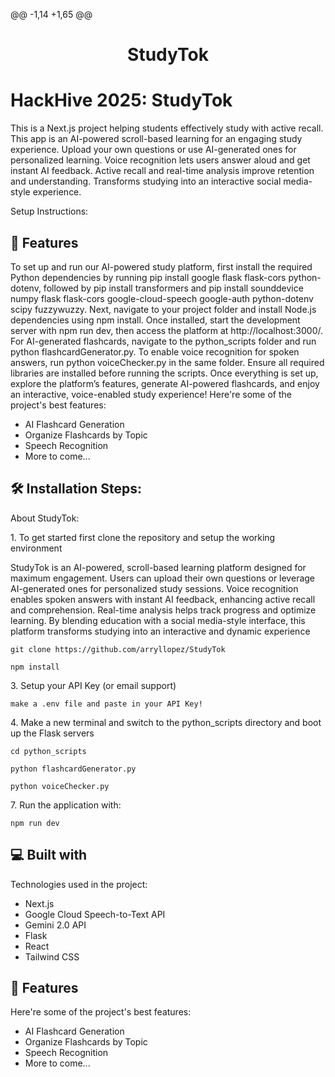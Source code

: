 @@ -1,14 +1,65 @@
<h1 align="center" id="title">StudyTok</h1>

# HackHive 2025: StudyTok
<p id="description">This is a Next.js project helping students effectively study with active recall. This app is an AI-powered scroll-based learning for an engaging study experience. Upload your own questions or use AI-generated ones for personalized learning. Voice recognition lets users answer aloud and get instant AI feedback. Active recall and real-time analysis improve retention and understanding. Transforms studying into an interactive social media-style experience.</p>

Setup Instructions:
  
  
<h2>🧐 Features</h2>

To set up and run our AI-powered study platform, first install the required Python dependencies by running pip install google flask flask-cors python-dotenv, followed by pip install transformers and pip install sounddevice numpy flask flask-cors google-cloud-speech google-auth python-dotenv scipy fuzzywuzzy. Next, navigate to your project folder and install Node.js dependencies using npm install. Once installed, start the development server with npm run dev, then access the platform at http://localhost:3000/. For AI-generated flashcards, navigate to the python_scripts folder and run python flashcardGenerator.py. To enable voice recognition for spoken answers, run python voiceChecker.py in the same folder. Ensure all required libraries are installed before running the scripts. Once everything is set up, explore the platform’s features, generate AI-powered flashcards, and enjoy an interactive, voice-enabled study experience! 
Here're some of the project's best features:

*   AI Flashcard Generation
*   Organize Flashcards by Topic
*   Speech Recognition
*   More to come...

<h2>🛠️ Installation Steps:</h2>

About StudyTok:
<p>1. To get started first clone the repository and setup the working environment</p>

StudyTok is an AI-powered, scroll-based learning platform designed for maximum engagement. Users can upload their own questions or leverage AI-generated ones for personalized study sessions. Voice recognition enables spoken answers with instant AI feedback, enhancing active recall and comprehension. Real-time analysis helps track progress and optimize learning. By blending education with a social media-style interface, this platform transforms studying into an interactive and dynamic experience
```
git clone https://github.com/arryllopez/StudyTok
```

```
npm install
```

<p>3. Setup your API Key (or email support)</p>

```
make a .env file and paste in your API Key!
```

<p>4. Make a new terminal and switch to the python_scripts directory and boot up the Flask servers</p>

```
cd python_scripts
```

```
python flashcardGenerator.py
```

```
python voiceChecker.py
```

<p>7. Run the application with:</p>

```
npm run dev
```

  
  
<h2>💻 Built with</h2>

Technologies used in the project:

*   Next.js
*   Google Cloud Speech-to-Text API
*   Gemini 2.0 API
*   Flask
*   React
*   Tailwind CSS


<h2>🧐 Features</h2>

Here're some of the project's best features:

*   AI Flashcard Generation
*   Organize Flashcards by Topic
*   Speech Recognition
*   More to come...

